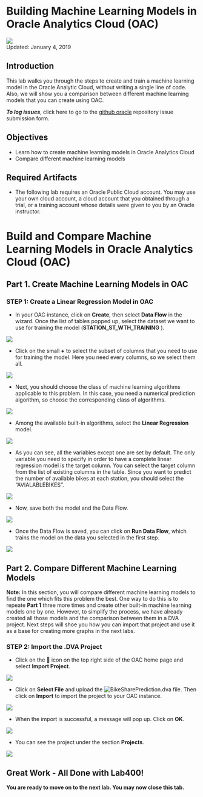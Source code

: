# Building Machine Learning Models in Oracle Analytics Cloud (OAC)

![](images/400/Picture400-lab.png)  
Updated: January 4, 2019

## Introduction

This lab walks you through the steps to create and train a machine learning model in the Oracle Analytic Cloud, without writing a single line of code. Also, we will show you a comparison between different machine learning models that you can create using OAC.


**_To log issues_**, click here to go to the [github oracle](https://github.com/oracle/learning-library/issues/new) repository issue submission form.

## Objectives
-   Learn how to create machine learning models in Oracle Analytics Cloud
-   Compare different machine learning models


## Required Artifacts
-   The following lab requires an Oracle Public Cloud account. You may use your own cloud account, a cloud account that you obtained through a trial, or a training account whose details were given to you by an Oracle instructor.



# Build and Compare Machine Learning Models in Oracle Analytics Cloud (OAC)

## Part 1. Create Machine Learning Models in OAC

### **STEP 1: Create a Linear Regression Model in OAC**

-   In your OAC instance, click on **Create**, then select **Data Flow** in the wizard. Once the list of tables popped up, select the dataset we want to use for training the model (**STATION_ST_WTH_TRAINING** ).

![](./images/400/Picture400-11.png)

-   Click on the small **+** to select the subset of columns that you need to use for training the model. Here you need every columns, so we select them all.

![](./images/400/Picture400-12.png)

-   Next, you should choose the class of machine learning algorithms applicable to this problem. In this case, you need a numerical prediction algorithm, so choose the corresponding class of algorithms.

![](./images/400/Picture400-13.png)

-   Among the available built-in algorithms, select the **Linear Regression** model.

![](./images/400/Picture400-14.png)

-   As you can see, all the variables except one are set by default. The only variable you need to specify in order to have a complete linear regression model is the target column. You can select the target column from the list of existing columns in the table. Since you want to predict the number of available bikes at each station, you should select the “AVIALABLEBIKES”.

![](./images/400/Picture400-15.png)

-   Now, save both the model and the Data Flow.

![](./images/400/Picture400-16.png)

-   Once the Data Flow is saved, you can click on **Run Data Flow**, which trains the model on the data you selected in the first step.

![](./images/400/Picture400-17.png)




## Part 2. Compare Different Machine Learning Models

**Note:** In this section, you will compare different machine learning models to find the one which fits this problem the best. One way to do this is to repeate **Part 1** three more times and create other built-in machine learning models one by one. However, to simplify the process, we have already created all those models and the comparison between them in a DVA project. Next steps will shoe you how you can import that project and use it as a base for creating more graphs in the next labs.

### **STEP 2: Import the .DVA Project**

-   Click on the  icon on the top right side of the OAC home page and select **Import Project**.

![](./images/400/Picture400-21.png)

-   Click on **Select File** and upload the ![**BikeSharePrediction.dva**](./flies/project/BikeSharePrediction.dva) file. Then click on **Import** to import the project to your OAC instance.

![](./images/400/Picture400-22.png)

-   When the import is successful, a message will pop up. Click on **OK**.

![](./images/400/Picture400-23.png)

-   You can see the project under the section **Projects**.

![](./images/400/Picture400-24.png)



## Great Work - All Done with Lab400!
**You are ready to move on to the next lab. You may now close this tab.**

